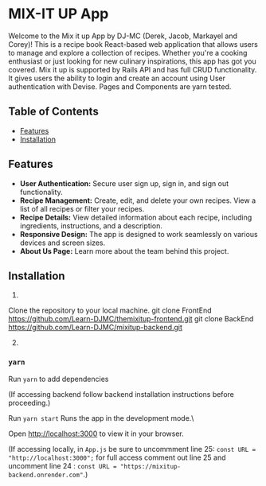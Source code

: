 # MIX-IT UP App

Welcome to the Mix it up App by DJ-MC (Derek, Jacob, Markayel and Corey)! This is a recipe book React-based web application that allows users to manage and explore a collection of recipes. Whether you're a cooking enthusiast or just looking for new culinary inspirations, this app has got you covered. Mix it up is supported by Rails API and has full CRUD functionality. It gives users the ability to login and create an account using User authentication with Devise. Pages and Components are yarn tested. 

## Table of Contents

- [Features](#features)
- [Installation](#installation)

## Features

- **User Authentication:** Secure user sign up, sign in, and sign out functionality.
- **Recipe Management:** Create, edit, and delete your own recipes. View a list of all recipes or filter your recipes.
- **Recipe Details:** View detailed information about each recipe, including ingredients, instructions, and a description.
- **Responsive Design:** The app is designed to work seamlessly on various devices and screen sizes.
- **About Us Page:** Learn more about the team behind this project.

## Installation

1. 

Clone the repository to your local machine.
   git clone FrontEnd https://github.com/Learn-DJMC/themixitup-frontend.git
   git clone BackEnd https://github.com/Learn-DJMC/mixitup-backend.git

2.

### `yarn`

Run `yarn` to add dependencies

(If accessing backend follow backend installation instructions before proceeding.)

Run `yarn start`
Runs the app in the development mode.\

Open [http://localhost:3000](http://localhost:3000) to view it in your browser.

(If accessing locally, in `App.js` be sure to uncommment line 25: `const URL = "http://localhost:3000";`
for full access comment out line 25 and uncomment line 24 : `const URL = "https://mixitup-backend.onrender.com"`.)
